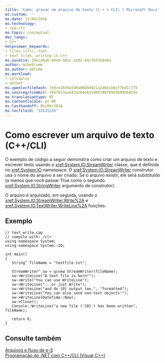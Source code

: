```yaml
---
title: 'Como: gravar um arquivo de texto (C + + CLI) | Microsoft Docs'
ms.custom: ''
ms.date: 11/04/2016
ms.technology:
- cpp-cli
ms.topic: conceptual
dev_langs:
- C++
helpviewer_keywords:
- files [C++], text
- text files, writing in C++
ms.assetid: 39ecdba6-84e0-485c-a202-84cf6d7b8d4a
author: mikeblome
ms.author: mblome
ms.workload:
- cplusplus
- dotnet
ms.openlocfilehash: 7e0ce3839a5d0a0668d921a2d64cb0cf7bd1c775
ms.sourcegitcommit: 76b7653ae443a2b8eb1186b789f8503609d6453e
ms.translationtype: MT
ms.contentlocale: pt-BR
ms.lasthandoff: 05/04/2018
ms.locfileid: "33131235"
---
```

# <a name="how-to-write-a-text-file-ccli"></a>Como escrever um arquivo de texto (C++/CLI)
O exemplo de código a seguir demonstra como criar um arquivo de texto e escrever texto usando o <xref:System.IO.StreamWriter> classe, que é definida no <xref:System.IO> namespace. O <xref:System.IO.StreamWriter> construtor usa o nome do arquivo a ser criado. Se o arquivo existir, ele será substituído (a menos que você passar True como o segundo <xref:System.IO.StringWriter> argumento de construtor).  
  
 O arquivo é arquivado, em seguida, usando o <xref:System.IO.StreamWriter.Write%2A> e <xref:System.IO.TextWriter.WriteLine%2A> funções.  
  
## <a name="example"></a>Exemplo  
  
```  
// text_write.cpp  
// compile with: /clr  
using namespace System;  
using namespace System::IO;  
  
int main()   
{  
   String^ fileName = "textfile.txt";  
  
   StreamWriter^ sw = gcnew StreamWriter(fileName);  
   sw->WriteLine("A text file is born!");  
   sw->Write("You can use WriteLine");  
   sw->WriteLine("...or just Write");  
   sw->WriteLine("and do {0} output too.", "formatted");  
   sw->WriteLine("You can also send non-text objects:");  
   sw->WriteLine(DateTime::Now);  
   sw->Close();  
   Console::WriteLine("a new file ('{0}') has been written", fileName);  
  
   return 0;  
}  
```  
  
## <a name="see-also"></a>Consulte também  
 [Arquivos e fluxo de e-S](http://msdn.microsoft.com/Library/4f4a33a9-66b7-4cd7-a285-4ad3e4276cd2)   
 [Programação do .NET com C++/CLI (Visual C++)](../dotnet/dotnet-programming-with-cpp-cli-visual-cpp.md)